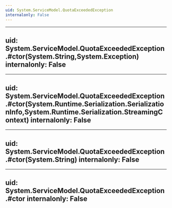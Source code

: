```yaml
---
uid: System.ServiceModel.QuotaExceededException
internalonly: False
---
```


---
uid: System.ServiceModel.QuotaExceededException.#ctor(System.String,System.Exception)
internalonly: False
---

---
uid: System.ServiceModel.QuotaExceededException.#ctor(System.Runtime.Serialization.SerializationInfo,System.Runtime.Serialization.StreamingContext)
internalonly: False
---

---
uid: System.ServiceModel.QuotaExceededException.#ctor(System.String)
internalonly: False
---

---
uid: System.ServiceModel.QuotaExceededException.#ctor
internalonly: False
---
